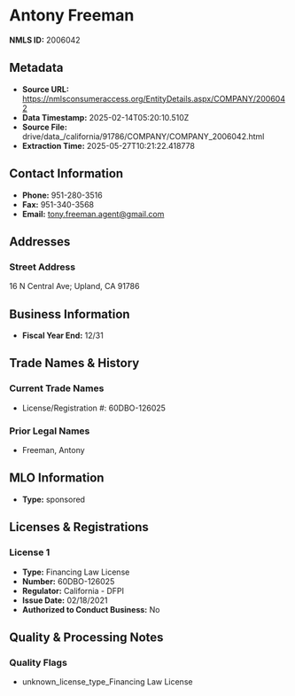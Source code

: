 # Antony Freeman

**NMLS ID:** 2006042

## Metadata
- **Source URL:** https://nmlsconsumeraccess.org/EntityDetails.aspx/COMPANY/2006042
- **Data Timestamp:** 2025-02-14T05:20:10.510Z
- **Source File:** drive/data_/california/91786/COMPANY/COMPANY_2006042.html
- **Extraction Time:** 2025-05-27T10:21:22.418778

## Contact Information
- **Phone:** 951-280-3516
- **Fax:** 951-340-3568
- **Email:** tony.freeman.agent@gmail.com

## Addresses
### Street Address
16 N Central Ave; Upland, CA 91786

## Business Information
- **Fiscal Year End:** 12/31

## Trade Names & History
### Current Trade Names
- License/Registration #: 60DBO-126025

### Prior Legal Names
- Freeman, Antony

## MLO Information
- **Type:** sponsored

## Licenses & Registrations

### License 1
- **Type:** Financing Law License
- **Number:** 60DBO-126025
- **Regulator:** California - DFPI
- **Issue Date:** 02/18/2021
- **Authorized to Conduct Business:** No

## Quality & Processing Notes
### Quality Flags
- unknown_license_type_Financing Law License
